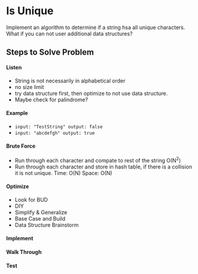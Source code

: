 # Is Unique

Implement an algorithm to determine if a string hsa all unique characters. What if you can not user additional data
structures?

## Steps to Solve Problem
#### Listen
- String is not necessarily in alphabetical order
- no size limit
- try data structure first, then optimize to not use data structure.
- Maybe check for palindrome?

#### Example
- `input: "TestString" output: false`
- `input: "abcdefgh" output: true`

#### Brute Force
- Run through each character and compate to rest of the string O(N<sup>2</sup>)
- Run through each character and store in hash table, if there is a collision it is not unique. Time: O(N) Space: O(N)

#### Optimize
- Look for BUD
- DIY
- Simplify & Generalize
- Base Case and Build
- Data Structure Brainstorm

#### Implement
#### Walk Through
#### Test
